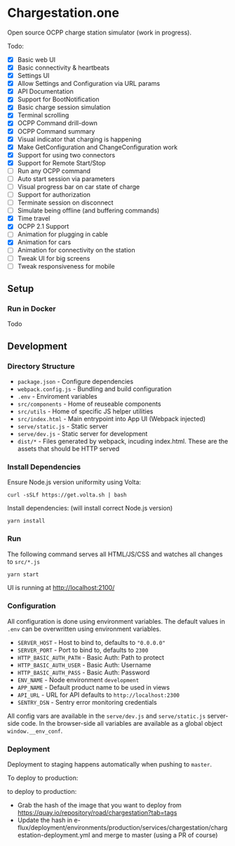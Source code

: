 # Chargestation.one

Open source OCPP charge station simulator (work in progress).

Todo:

- [x] Basic web UI
- [x] Basic connectivity & heartbeats
- [x] Settings UI
- [x] Allow Settings and Configuration via URL params
- [x] API Documentation
- [x] Support for BootNotification
- [x] Basic charge session simulation
- [x] Terminal scrolling
- [x] OCPP Command drill-down
- [x] OCPP Command summary
- [x] Visual indicator that charging is happening
- [x] Make GetConfiguration and ChangeConfiguration work
- [x] Support for using two connectors
- [x] Support for Remote Start/Stop
- [ ] Run any OCPP command
- [ ] Auto start session via parameters
- [ ] Visual progress bar on car state of charge
- [ ] Support for authorization
- [ ] Terminate session on disconnect
- [ ] Simulate being offline (and buffering commands)
- [x] Time travel
- [x] OCPP 2.1 Support
- [ ] Animation for plugging in cable
- [x] Animation for cars
- [ ] Animation for connectivity on the station
- [ ] Tweak UI for big screens
- [ ] Tweak responsiveness for mobile

## Setup

### Run in Docker

Todo

## Development

### Directory Structure

- `package.json` - Configure dependencies
- `webpack.config.js` - Bundling and build configuration
- `.env` - Enviroment variables
- `src/components` - Home of reuseable components
- `src/utils` - Home of specific JS helper utilities
- `src/index.html` - Main entrypoint into App UI (Webpack injected)
- `serve/static.js` - Static server
- `serve/dev.js` - Static server for development
- `dist/*` - Files generated by webpack, incuding index.html. These are the
  assets that should be HTTP served

### Install Dependencies

Ensure Node.js version uniformity using Volta:

```
curl -sSLf https://get.volta.sh | bash
```

Install dependencies: (will install correct Node.js version)

```
yarn install
```

### Run

The following command serves all HTML/JS/CSS and watches all changes to
`src/*.js`

```bash
yarn start
```

UI is running at [http://localhost:2100/](http://localhost:2100/)

### Configuration

All configuration is done using environment variables. The default values in
`.env` can be overwritten using environment variables.

- `SERVER_HOST` - Host to bind to, defaults to `"0.0.0.0"`
- `SERVER_PORT` - Port to bind to, defaults to `2300`
- `HTTP_BASIC_AUTH_PATH` - Basic Auth: Path to protect
- `HTTP_BASIC_AUTH_USER` - Basic Auth: Username
- `HTTP_BASIC_AUTH_PASS` - Basic Auth: Password
- `ENV_NAME` - Node environment `development`
- `APP_NAME` - Default product name to be used in views
- `API_URL` - URL for API defaults to `http://localhost:2300`
- `SENTRY_DSN` - Sentry error monitoring credentials

All config vars are available in the `serve/dev.js` and `serve/static.js`
server-side code. In the browser-side all variables are available as a global
object `window.__env_conf`.

### Deployment

Deployment to staging happens automatically when pushing to `master`.

To deploy to production:

to deploy to production:
- Grab the hash of the image that you want to deploy from https://quay.io/repository/road/chargestation?tab=tags
- Update the hash in e-flux/deployment/environments/production/services/chargestation/chargestation-deployment.yml and merge to master (using a PR of course)

